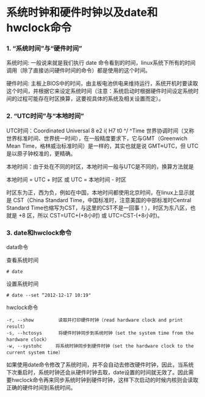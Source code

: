 # 系统时钟和硬件时钟以及date和hwclock命令

### 1. “系统时间”与“硬件时间”

系统时间: 一般说来就是我们执行 date 命令看到的时间，linux系统下所有的时间调用（除了直接访问硬件时间的命令）都是使用的这个时间。

硬件时间: 主板上BIOS中的时间，由主板电池供电来维持运行，系统开机时要读取这个时间，并根据它来设定系统时间（注意：系统启动时根据硬件时间设定系统时间的过程可能存在时区换算，这要视具体的系统及相关设置而定）。

### 2. “UTC时间”与“本地时间”

UTC时间：Coordinated Universal 8 e2 i( H7 t0 ^/ ^Time 世界协调时间（又称世界标准时间、世界统一时间），在一般精度要求下，它与GMT（Greenwich Mean Time，格林威治标准时间）是一样的，其实也就是说 GMT≈UTC，但 UTC 是以原子钟校准的，更精确。

本地时间：由于处在不同的时区，本地时间一般与UTC是不同的，换算方法就是

本地时间 = UTC + 时区 或 UTC = 本地时间 - 时区

时区东为正，西为负，例如在中国，本地时间都使用北京时间，在linux上显示就是 CST（China Standard Time，中国标准时，注意美国的中部标准时Central Standard Time也缩写为CST，与这里的CST不是一回事！），时区为东八区，也就是 +8 区，所以 CST=UTC+(+8小时) 或 UTC=CST-(+8小时)。

### 3. date和hwclock命令

data命令

查看系统时间

    # date

设置系统时间

    # date --set “2012-12-17 10:19"

hwclock命令

    -r, --show         读取并打印硬件时钟（read hardware clock and print result）
    -s, --hctosys      将硬件时钟同步到系统时钟（set the system time from the hardware clock）
    -w, --systohc     将系统时钟同步到硬件时钟（set the hardware clock to the current system time）

如果使用date命令修改了系统时间，并不会自动去修改硬件时钟，因此，当系统下次重启时，系统时钟还会从硬件时钟去取，date设置的时间就无效了。因此需要hwclock命令再来同步系统时钟到硬件时钟，这样下次启动的时候内核则会读取正确的硬件时间到系统时间。
